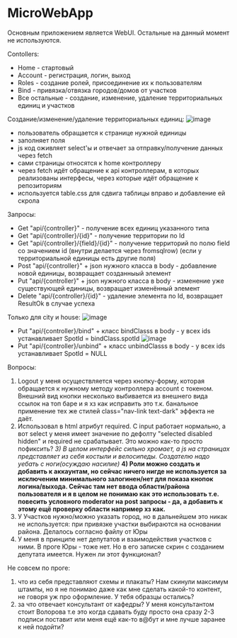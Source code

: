 # MicroWebApp

Основным приложением является WebUI. Остальные на данный момент не используются.

Contollers:
- Home - стартовый
- Account - регистрация, логин, выход
- Roles - создание ролей, присоединение их к пользователям
- Bind - привязка/отвязка городов/домов от участков
- Все остальные - создание, изменение, удаление территориальных единиц и участков

Создание/изменение/удаление территориальных единиц:
![image](https://user-images.githubusercontent.com/48186612/169397580-fc97072e-e0d2-44c1-858a-f62ce7d11a43.png)
- пользователь обращается к странице нужной единицы
- заполняет поля
- js код оживляет select'ы и отвечает за отправку/получение данных через fetch
- сами страницы относятся к home контроллеру
- через fetch идёт обращение к api контроллерам, в которых реализованы интерфесы, через которые идёт обращение к репозиториям
- используется table.css для сдвига таблицы вправо и добавление ей скрола

Запросы:
- Get "api/{controller}" - получение всех единиц указанного типа
- Get "api/{controller}/{id}" - получение территории по Id
- Get "api/{controller}/{field}/{id}" - получение территорий по полю field со значением id (внутри делается через fromsqlrow) 
(если у территориальной единицы есть другие поля)
- Post "api/{controller}" + json нужного класса в body - добавление новой единицы, возвращает созданныый элемент
- Put "api/{controller}" + json нужного класса в body - изменение уже существующей единицы, возвращает изменённый элемент
- Delete "api/{controller}/{id}" - удаление элемента по Id, возвращает ResultOk в случае успеха

Только для city и house:
![image](https://user-images.githubusercontent.com/48186612/169403523-2c9f8f7f-f29a-424a-a028-685a0bf004eb.png)
- Put "api/{controller}/bind" + класс bindClasss в body - у всех ids устанавливает SpotId = bindClass.spotId
![image](https://user-images.githubusercontent.com/48186612/169403569-88c15a61-de4c-4962-9c1b-42a52e74c704.png)
- Put "api/{controller}/unbind" + класс unbindClasss в body - у всех ids устанавливает SpotId = NULL

Вопросы:
1) Logout у меня осуществляется через кнопку-форму, которая обращается к нужному методу контроллера account с токеном. 
Внешний вид кнопки несколько выбивается из внешнего вида ссылок на топ баре и я хз как исправить это т.к. банальное применение тех же стилей class="nav-link text-dark" эффекта не даёт.
2) Использовал в html атрибут required. С input работает нормально, а вот select у меня имеет значение по дефолту "selected disabled hidden" и required не срабатывает. Это можно как-то просто пофиксить?
*3) В целом интерфейс сильно хромает, а js на страницах представляет из себя костыли и велосипеды. Создателю надо уебать с ноги(осуждаю насилие)*
**4) Роли можно создать и добавить к аккаунтам, но сейчас ничего нигде не используется за исключеним минимального залогинен/нет для показа кнопок логина/выхода.
Сейчас там нет ввода области/района пользователя и я в целом не понимаю как это использовать т.е. повесить условного moderator на post запросы - да, 
а добавить к этому ещё проверку области например хз как.**
5) У Участков нужно/можно указать город, но в дальнейшем это никак не используется: при привязке участки выбираются на основании района. Делалось согласно файлу от Юры
6) У меня в принципе нет депутатов и взаимодействия участков с ними. В проге Юры - тоже нет. Но в его записке скрин с созданием депутата имеется. Нужен ли этот функционал? 

Не совсем по проге:
1) что из себя представляют схемы и плакаты? Нам скинули максимум штампы, но я не понимаю даже как мне сделать какой-то контент, не говоря уж про оформление. У тебя образцы остались?
2) за что отвечает консультант от кафедры? У меня консультантом стоит Волорова т.е это когда сдавать буду просто она сразу 2-3 подписи поставит или меня ещё как-то в@бут и мне лучше заранее к ней подойти?
